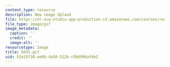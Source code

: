 ```yaml
---
content_type: resource
description: New image Uplaod
file: https://ol-ocw-studio-app-production.s3.amazonaws.com/courses/res-21g-01-kana-spring-2010/53a15f30ae664a50512bc9b6996afde2_0432.gif
file_type: image/gif
image_metadata:
  caption: ''
  credit: ''
  image-alt: ''
resourcetype: Image
title: 0432.gif
uid: 53a15f30-ae66-4a50-512b-c9b6996afde2
---
```

